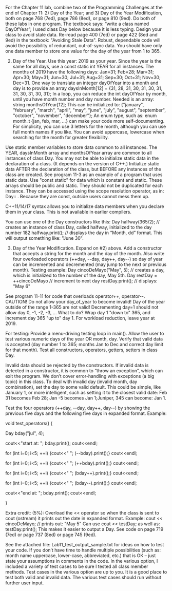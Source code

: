 For the Chapter 11 lab, combine two of the Programming Challenges at the end of Chapter 11: 2) Day of the Year; and 3) Day of the Year Modification, both on page 768 (7ed), page 786 (8ed), or page 810 (9ed). Do both of these labs in one program. The textbook says: “write a class named DayOfYear”; I used class Day below because it is less typing. Design your class to avoid stale data. Re-read page 400 (7ed) or page 422 (8ed and 9ed) in the textbook: "Avoiding Stale Data". Robust, dependable code will avoid the possibility of redundant, out-of-sync data. You should have only one data member to store one value for the day of the year from 1 to 365.

2. Day of the Year. Use this year: 2019 as your year. Since the year is the same for all days, use a const static int YEAR for all instances. The months of 2019 have the following days: Jan=31; Feb=28; Mar=31; Apr=30; May=31; Jun=30; Jul=31; Aug=31; Sep=30; Oct=31; Nov=30; Dec=31. One way to translate an integer dayOfYear into a month and day is to provide an array daysInMonth[12] = {31, 28, 31, 30, 31, 30, 31, 31, 30, 31, 30, 31}; In a loop, you can reduce the int dayOfYear by month, until you have month number and day number. Needed is an array: string monthsOfYear[12]; This can be initialized to: {"january", "february", "march", "april", "may", "june", "july", "august", "september", "october", "november", "december"}; An enum type, such as: enum month_t {jan, feb, mar, …} can make your code more self-documenting. For simplicity, you can use 3 letters for the month, although you can use full month names if you like. You can avoid uppercase, lowercase when searching for the month for greater flexibility.

Use static member variables to store data common to all instances. The YEAR, daysInMonth array and monthsOfYear array are common to all instances of class Day. You may not be able to initialize static data in the declaration of a class. (It depends on the version of C++.) Initialize static data AFTER the declaration of the class, but BEFORE any instances of the class are created. See program 11-3 as an example of a program that uses static data. Use "const static" for data which is constant and static. These arrays should be public and static. They should not be duplicated for each instance. They can be accessed using the scope resolution operator, as in: Day:: . Because they are const, outside users cannot mess them up.

C++11/14/17 syntax allows you to initialize data members when you declare them in your class. This is not available in earlier compilers.

You can use one of the Day constructors like this:
Day halfway(365/2); // creates an instance of class Day, called halfway, initialized to the day number 182
halfway.print(); // displays the day in “Month, dd” format. This will output something like: "June 30".

3. Day of the Year Modification. Expand on #2) above. Add a constructor that accepts a string for the month and the day of the month. Also write four overloaded operators (++day, --day, day++, day--) so day of year can be incremented and decremented (may jump to the next or previous month). Testing example:
   Day cincoDeMayo("May", 5); // creates a day, which is initialized to the number of the day, May 5th.
   Day restDay = ++cincoDeMayo // increment to next day
   restDay.print(); // displays: "May 6"

See program 11-11 for code that overloads operator++, operator--.
CAUTION! Do not allow your day_of_year to become invalid! Day of the year outside of the range 1-365 are not valid! Decrementing day=1 should not allow day 0, -1, -2, -3, ... What to do? Wrap day 1 "down to" 365, and increment day 365 "up to" day 1. For workload reduction, leave year at 2019.

For testing: Provide a menu-driving testing loop in main(). Allow the user to test various numeric days of the year OR month, day. Verify that valid data is accepted (day number 1 to 365; months Jan to Dec and correct day limit for that month). Test all constructors, operators, getters, setters in class Day.

Invalid data should be rejected by the constructors. If invalid data is detected in a constructor, it is common to “throw an exception”, which can exit the program. We don’t cover error-handling with exceptions (a big topic) in this class. To deal with invalid day (invalid month, day combination), set the day to some valid default. This could be simple, like January 1, or more intelligent, such as setting it to the closest valid date: Feb 31 becomes Feb 28; Jan -5 becomes Jan 1;Juniper, 345 can become: Jan 1.

Test the four operators (++day, --day, day++, day--) by showing the previous five days and the following five days in expanded format. Example:

void test_operators() {

Day bday("jul", 4);

cout<<"start at: "; bday.print(); cout<<endl;

for (int i=0; i<5; ++i) {cout<<" "; (--bday).print();} cout<<endl;

for (int i=0; i<5; ++i) {cout<<" "; (++bday).print();} cout<<endl;

for (int i=0; i<5; ++i) {cout<<" "; (bday++).print();} cout<<endl;

for (int i=0; i<5; ++i) {cout<<" "; (bday--).print();} cout<<endl;

cout<<"end at: "; bday.print(); cout<<endl;

}

Extra credit: (5%): Overload the << operator so when the class is sent to cout (ostream) it prints out the date in expanded format. Example:
cout << cincoDeMayo; // prints out: "May 5"
Can use cout << testDay; as well as: testDay.print(); This makes it easier to output a Day. See code on page 719 (7ed) or page 737 (8ed) or page 745 (9ed).

See the attached file: Lab11_test_output_sample.txt for ideas on how to test your code. If you don’t have time to handle multiple possibilities (such as: month name uppercase, lower-case, abbreviated, etc.) that is OK – just state your assumptions in comments in the code. In the various option, I included a variety of test cases to be sure I tested all class member methods. Test cases in the various option are up to you. It is a good place to test both valid and invalid data. The various test cases should run without further user input.
